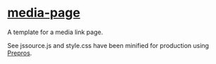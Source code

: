 # [media-page](https://solarpolarman.github.io/media-page/)
A template for a media link page.

See jssource.js and style.css have been minified for production using [Prepros](https://prepros.io/).
